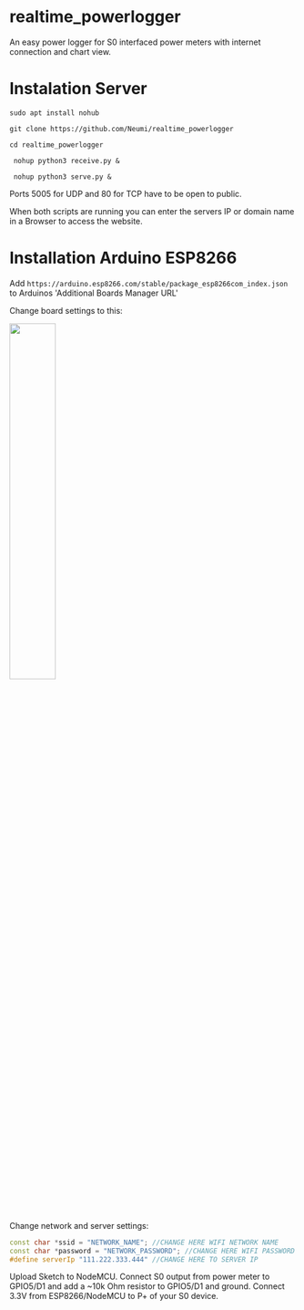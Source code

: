 # realtime_powerlogger
An easy power logger for S0 interfaced power meters with internet connection and chart view.


# Instalation Server
```sudo apt install nohub ```
  
```git clone https://github.com/Neumi/realtime_powerlogger ```

```cd realtime_powerlogger```

``` nohup python3 receive.py &```

``` nohup python3 serve.py &```

Ports 5005 for UDP and 80 for TCP have to be open to public.

When both scripts are running you can enter the servers IP or domain name in a Browser to access the website.

# Installation Arduino ESP8266
Add ```https://arduino.esp8266.com/stable/package_esp8266com_index.json``` to Arduinos 'Additional Boards Manager URL'

Change board settings to this:
  
<img src="/images/esp_settings.png" width="40%">

Change network and server settings:
```cpp 
const char *ssid = "NETWORK_NAME"; //CHANGE HERE WIFI NETWORK NAME
const char *password = "NETWORK_PASSWORD"; //CHANGE HERE WIFI PASSWORD
#define serverIp "111.222.333.444" //CHANGE HERE TO SERVER IP
```
Upload Sketch to NodeMCU.
Connect S0 output from power meter to GPIO5/D1 and add a ~10k Ohm resistor to GPIO5/D1 and ground.
Connect 3.3V from ESP8266/NodeMCU to P+ of your S0 device.

